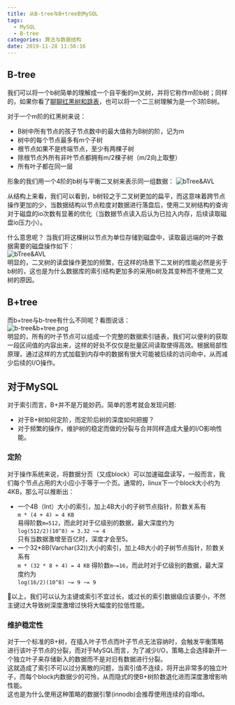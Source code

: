 ```yaml
---
title: 从B-tree与B+tree到MySQL
tags:
  - MySQL
  - B-tree
categories: 算法与数据结构
date: 2019-11-28 11:56:16
---
```



## B-tree  

我们可以将一个b树简单的理解成一个自平衡的m叉树，并将它称作m阶b树；同样的，如果你看了[聊聊红黑树和跳表](https://noir-lattice.github.io/2019/11/06/%E8%81%8A%E8%81%8A%E7%BA%A2%E9%BB%91%E6%A0%91%E5%92%8C%E8%B7%B3%E8%A1%A8/)，也可以将一个二三树理解为是一个3阶B树。  

对于一个m阶的红黑树来说：
* B树中所有节点的孩子节点数中的最大值称为B树的阶，记为m
* 树中的每个节点最多有m个子树
* 根节点如果不是终端节点，至少有两棵子树
* 除根节点外所有非叶节点都拥有m/2棵子树（m/2向上取整）
* 所有叶子都在同一层

形象的我们用一个4阶的b树与平衡二叉树来表示同一组数据：
![bTree&AVL](b-tree&AVL.png)

从结构上来看，我们可以看到，b树较之于二叉树更加的扁平，而这意味着跨节点操作更加的少，当数据结构以节点粒度对数据进行落盘后，使用二叉树结构的查询对于磁盘的io次数有显著的优化（当数据节点读入后认为已拉入内存，后续读取磁盘io压力小）。

什么意思呢？ 当我们将这棵树以节点为单位存储到磁盘中，读取最远端的叶子数据需要的磁盘操作如下：  
![bTree&AVL](b-tree&AVL-1.png)  
明显的，二叉树的读盘操作更加的频繁，在这样的场景下二叉树的性能必然是劣于b树的，这也是为什么数据库的索引结构更加多的采用b树及其变种而不使用二叉树的原因。

## B+tree
而b+tree与b-tree有什么不同呢？看图说话：  
![b-tree&b+tree.png](b-tree&b+tree.png)  
明显的，所有的叶子节点可以组成一个完整的数据索引链表，我们可以便利的获取一段区间值的内容出来，这样的好处不仅仅是批量区间读取使得高效。根据局部性原理，通过这样的方式加载到内存中的数据有很大可能被后续的访问命中，从而减少后续的I/O操作。

## 对于MySQL
对于索引而言，B+并不是万能妙药。简单的思考就会发现问题:
  * 对于B+树如何定阶，而定阶后树的深度如何把握？
  * 对于频繁的操作，维护树的稳定而做的分裂与合并同样造成大量的I/O影响性能。

### 定阶
对于操作系统来说，将数据分页（又成block）可以加速磁盘读写，一般而言，我们每个节点占用的大小应小于等于一个页。通常的，linux下一个block大小约为4KB，那么可以推断出：
* 一个4B（Int）大小的索引，加上4B大小的子树节点指针，阶数关系有  
 `m * (4 + 4) = 4 KB`  
 易得阶数`m=512`，而此时对于亿级别的数据，最大深度约为  
 `log(512/2)(10^8) = 3.32 ~= 4`  
 只有当数据激增至百亿时，深度才会至5。
* 一个32*8B(Varchar(32))大小的索引，加上4B大小的子树节点指针，阶数关系有  
  `m * (32 * 8 + 4) = 4 KB`
  得阶数`m~=16`，而此时对于亿级别的数据，最大深度约为  
  `log(16/2)(10^8) ~= 9 ~= 9`

以上，我们可以认为主键或索引不宜过长，或过长的索引数据级应该要小，不然主键过大导致树深度激增过快将大幅度的拉低性能。

### 维护稳定性
对于一个标准的B+树，在插入叶子节点而叶子节点无法容纳时，会触发平衡策略进行该叶子节点的分裂，而对于MySQL而言，为了减少I/O，策略上会选择新开一个独立叶子来存储新入的数据而不是对旧有数据进行分裂。  
这就造成了索引不可以过分离散的问题，当索引值不连续，将开出非常多的独立叶子，而每个block内数据少的可怜，从而隐式的使B+树阶数退化进而深度激增影响性能。  
这也是为什么使用这种策略的数据引擎(innodb)会推荐使用连续的自增id。